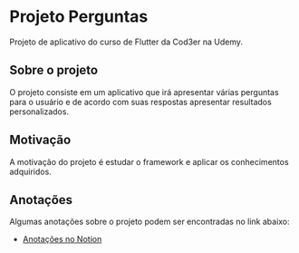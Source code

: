 # Projeto Perguntas

Projeto de aplicativo do curso de Flutter da Cod3er na Udemy.

## Sobre o projeto

O projeto consiste em um aplicativo que irá apresentar várias
perguntas para o usuário e de acordo com suas respostas apresentar
resultados personalizados.

## Motivação

A motivação do projeto é estudar o framework e aplicar os conhecimentos adquiridos.

## Anotações

Algumas anotações sobre o projeto podem ser encontradas no link abaixo:

- [Anotações no Notion](https://smart-market-8f0.notion.site/Projeto_perguntas-7003bb61c52549038feaae8ae7b581d4)
